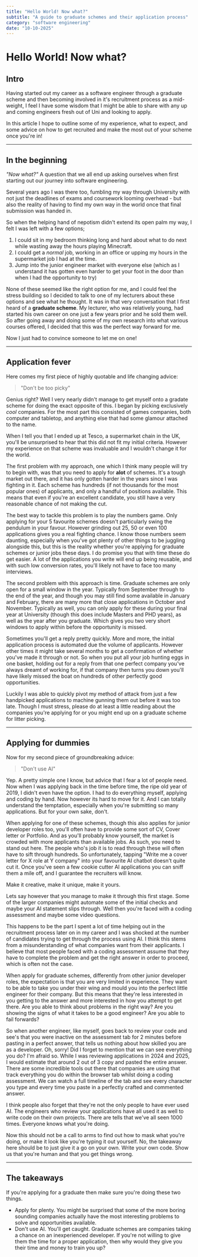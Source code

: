 ```yaml
---
title: "Hello World! Now what?"
subtitle: "A guide to graduate schemes and their application process"
category: "software engineering"
date: "10-10-2025"
---
```


# Hello World! Now what?

## Intro

Having started out my career as a software engineer through a graduate scheme and then becoming involved in it's recruitment process as a mid-weight, I feel I have some wisdom that I might be able to share with any up and coming engineers fresh out of Uni and looking to apply.

In this article I hope to outline some of my experience, what to expect, and some advice on how to get recruited and make the most out of your scheme once you're in!

---

## In the beginning

_"Now what?"_ A question that we all end up asking ourselves when first starting out our journey into software engineering.

Several years ago I was there too, fumbling my way through University with not just the deadlines of exams and coursework looming overhead - but also the reality of having to find my own way in the world once that final submission was handed in.

So when the helping hand of nepotism didn't extend its open palm my way, I felt I was left with a few options;

1. I could sit in my bedroom thinking long and hard about what to do next while wasting away the hours playing Minecraft.
2. I could get a _normal_ job, working in an office or upping my hours in the supermarket job I had at the time.
3. Jump into the junior engineer market with everyone else (which as I understand it has gotten even harder to get your foot in the door than when I had the opportunity to try)

None of these seemed like the right option for me, and I could feel the stress building so I decided to talk to one of my lecturers about these options and see what he thought. It was in that very conversation that I first heard of a **graduate scheme**. My lecturer, who was relatively young, had started his own career on one just a few years prior and he sold them well. So after going away and doing some of my own research into what various courses offered, I decided that this was the perfect way forward for me.

Now I just had to convince someone to let me on one!

---

## Application fever

Here comes my first piece of highly quotable and life changing advice:

> "Don't be too picky"

Genius right? Well I very nearly didn't manage to get myself onto a gradate scheme for doing the exact opposite of this. I began by picking exclusively _cool_ companies. For the most part this consisted of games companies, both computer and tabletop, and anything else that had some glamour attached to the name.

When I tell you that I ended up at Tesco, a supermarket chain in the UK, you'll be unsurprised to hear that this did not fit my initial criteria. However my experience on that scheme was invaluable and I wouldn't change it for the world.

The first problem with my approach, one which I think many people will try to begin with, was that you need to apply for **alot** of schemes. It's a tough market out there, and it has only gotten harder in the years since I was fighting in it. Each scheme has hundreds (if not thousands for the most popular ones) of applicants, and only a handful of positions available. This means that even if you're an excellent candidate, you still have a very reasonable chance of not making the cut.

The best way to tackle this problem is to play the numbers game. Only applying for your 5 favourite schemes doesn't particularly swing the pendulum in your favour. However grinding out 25, 50 or even 100 applications gives you a real fighting chance. I know those numbers seem daunting, especially when you've got plenty of other things to be juggling alongside this, but this is the reality whether you're applying for graduate schemes or junior jobs these days. I do promise you that with time these do get easier. A lot of the applications you write will end up being reusable, and with such low conversion rates, you'll likely not have to face too many interviews.

The second problem with this approach is time. Graduate schemes are only open for a small window in the year. Typically from September through to the end of the year, and though you may still find some available in January and February, there are many more that close applications in October and November. Typically as well, you can only apply for these during your final year at University (though this does include Masters and PHD years), as well as the year after you graduate. Which gives you two very short windows to apply within before the opportunity is missed.

Sometimes you'll get a reply pretty quickly. More and more, the initial application process is automated due the volume of applicants. However other times it might take several months to get a confirmation of whether you've made it through or not. So when you put all your job hunting eggs in one basket, holding out for a reply from that one perfect company you've always dreamt of working for, if that company then turns you down you'll have likely missed the boat on hundreds of other perfectly good opportunities.

Luckily I was able to quickly pivot my method of attack from just a few handpicked applications to machine gunning them out before it was too late. Though I must stress, please do at least a little reading about the companies you're applying for or you might end up on a graduate scheme for litter picking.

---

## Applying for dummies

Now for my second piece of groundbreaking advice:

> "Don't use AI"

Yep. A pretty simple one I know, but advice that I fear a lot of people need. Now when I was applying back in the time before time, the ripe old year of 2019, I didn't even have the option. I had to do everything myself, applying and coding by hand. Now however its hard to move for it. And I can totally understand the temptation, especially when you're submitting so many applications. But for your own sake, don't.

When applying for one of these schemes, though this also applies for junior developer roles too, you'll often have to provide some sort of CV, Cover letter or Portfolio. And as you'll probably know yourself, the market is crowded with more applicants than available jobs. As such, you need to stand out here. The people who's job it is to read through these will often have to sift through hundreds. So unfortunately, tapping "Write me a cover letter for X role at Y company" into your favourite AI chatbot doesn't quite cut it. Once you've seen a few cookie cutter AI applications you can sniff them a mile off, and I guarantee the recruiters will know.

Make it creative, make it unique, make it yours.

Lets say however that you manage to make it through this first stage. Some of the larger companies might automate some of the initial checks and maybe your AI statement slips through. Well then you're faced with a coding assessment and maybe some video questions.

This happens to be the part I spent a lot of time helping out in the recruitment process later on in my career and I was shocked at the number of candidates trying to get through the process using AI. I think this stems from a misunderstanding of what companies want from their applicants. I believe that most people faced with a coding assessment assume that they have to complete the problem and get the right answer in order to proceed, which is often not the case.

When apply for graduate schemes, differently from other junior developer roles, the expectation is that you are very limited in experience. They want to be able to take you under their wing and mould you into the perfect little engineer for their company. But this means that they're less interested in you getting to the answer and more interested in how you attempt to get there. Are you able to think about problems in the right way? Are you showing the signs of what it takes to be a good engineer? Are you able to fail forwards?

So when another engineer, like myself, goes back to review your code and see's that you were inactive on the assessment tab for 2 minutes before pasting in a perfect answer, that tells us nothing about how skilled you are as a developer. Oh, sorry! Did I forget to mention that we can see everything you do? I'm afraid so. While I was reviewing applications in 2024 and 2025, I would estimate that around 2 out of 3 copy and pasted the entire answer. There are some incredible tools out there that companies are using that track everything you do within the browser tab whilst doing a coding assessment. We can watch a full timeline of the tab and see every character you type and every time you paste in a perfectly crafted and commented answer.

I think people also forget that they're not the only people to have ever used AI. The engineers who review your applications have all used it as well to write code on their own projects. There are tells that we've all seen 1000 times. Everyone knows what you're doing.

Now this should not be a call to arms to find out how to mask what you're doing, or make it look like you're typing it out yourself. No, the takeaway here should be to just give it a go on your own. Write your own code. Show us that you're human and that you get things wrong.

---

## The takeaways

If you're applying for a graduate then make sure you're doing these two things.

- Apply for plenty. You might be surprised that some of the more boring sounding companies actually have the most interesting problems to solve and opportunities available.
- Don't use AI. You'll get caught. Graduate schemes are companies taking a chance on an inexperienced developer. If you're not willing to give them the time for a proper application, then why would they give you their time and money to train you up?
